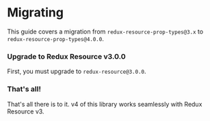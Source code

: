 # Migrating

This guide covers a migration from `redux-resource-prop-types@3.x` to `redux-resource-prop-types@4.0.0`.

### Upgrade to Redux Resource v3.0.0

First, you must upgrade to `redux-resource@3.0.0`. 

### That's all!

That's all there is to it. v4 of this library works seamlessly with Redux Resource v3.
